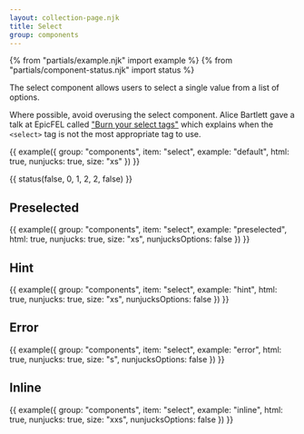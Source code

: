 ```yaml
---
layout: collection-page.njk
title: Select
group: components
---
```


{% from "partials/example.njk" import example %}
{% from "partials/component-status.njk" import status %}

The select component allows users to select a single value from a list of options.

Where possible, avoid overusing the select component. Alice Bartlett gave a talk at EpicFEL called ["Burn your select tags"](https://www.youtube.com/watch?v=CUkMCQR4TpY) which explains when the `<select>` tag is not the most appropriate tag to use.

{{ example({ group: "components", item: "select", example: "default", html: true, nunjucks: true, size: "xs" }) }}

{{ status(false, 0, 1, 2, 2, false) }}

## Preselected

{{ example({ group: "components", item: "select", example: "preselected", html: true, nunjucks: true, size: "xs", nunjucksOptions: false }) }}

## Hint

{{ example({ group: "components", item: "select", example: "hint", html: true, nunjucks: true, size: "xs", nunjucksOptions: false }) }}

## Error

{{ example({ group: "components", item: "select", example: "error", html: true, nunjucks: true, size: "s", nunjucksOptions: false }) }}

## Inline

{{ example({ group: "components", item: "select", example: "inline", html: true, nunjucks: true, size: "xxs", nunjucksOptions: false }) }}
